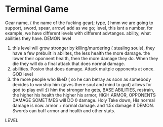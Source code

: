 
# Terminal Game

Gear
name, ( the name of the fucking gear);
type, ( hmm we are going to support, sword, spear, arrow) add as we go;
level, this isnt a number, for example, we have different levels with different advtanges. 
ability, what abilities they have.
DEMON level
 1. this level will grow stronger by killing/murdering ( stealing souls), they have a few prebuilt in abilites, the less health the more damage. the lower their oponnent health, then the more damage they do. When they die they will do a final attack that does normal damage.
 2. abilities. 
 Posion that does damage.
 Attack muitple opponents at once.
GOD level
 1. the more people who likeD ( so he can betray as soon as somebody decides to worship him (gives there soul and mind to god) allows for god to play evil :)) him the stronger he gets, BASE ABILITIES, restrain, the higher his health the higher his armor, HIGH ARMOR, OPPONENTS DAMAGE SOMETIMES will DO 0 damage. Holy Take down, His normal damage is now. armor + normal damage. and 1.5x damage if DEMON.
Swords can buff armor and health and other stats.
 
  LEVEL
